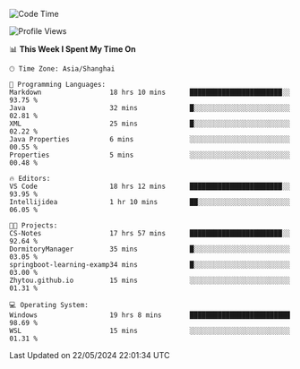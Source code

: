 <!--START_SECTION:waka-->
![Code Time](http://img.shields.io/badge/Code%20Time-1%2C709%20hrs%2051%20mins-blue)

![Profile Views](http://img.shields.io/badge/Profile%20Views-1-blue)

📊 **This Week I Spent My Time On** 

```text
🕑︎ Time Zone: Asia/Shanghai

💬 Programming Languages: 
Markdown                 18 hrs 10 mins      ███████████████████████░░   93.75 % 
Java                     32 mins             █░░░░░░░░░░░░░░░░░░░░░░░░   02.81 % 
XML                      25 mins             █░░░░░░░░░░░░░░░░░░░░░░░░   02.22 % 
Java Properties          6 mins              ░░░░░░░░░░░░░░░░░░░░░░░░░   00.55 % 
Properties               5 mins              ░░░░░░░░░░░░░░░░░░░░░░░░░   00.48 % 

🔥 Editors: 
VS Code                  18 hrs 12 mins      ███████████████████████░░   93.95 % 
Intellijidea             1 hr 10 mins        ██░░░░░░░░░░░░░░░░░░░░░░░   06.05 % 

🐱‍💻 Projects: 
CS-Notes                 17 hrs 57 mins      ███████████████████████░░   92.64 % 
DormitoryManager         35 mins             █░░░░░░░░░░░░░░░░░░░░░░░░   03.05 % 
springboot-learning-examp34 mins             █░░░░░░░░░░░░░░░░░░░░░░░░   03.00 % 
Zhytou.github.io         15 mins             ░░░░░░░░░░░░░░░░░░░░░░░░░   01.31 % 

💻 Operating System: 
Windows                  19 hrs 8 mins       █████████████████████████   98.69 % 
WSL                      15 mins             ░░░░░░░░░░░░░░░░░░░░░░░░░   01.31 % 
```


 Last Updated on 22/05/2024 22:01:34 UTC
<!--END_SECTION:waka-->